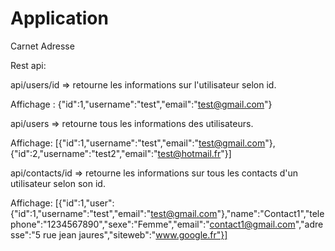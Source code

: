 # Application

Carnet Adresse

Rest api:

api/users/id => retourne les informations sur l'utilisateur selon id.

Affichage : {"id":1,"username":"test","email":"test@gmail.com"}

api/users => retourne tous les informations des utilisateurs.

Affichage: [{"id":1,"username":"test","email":"test@gmail.com"},{"id":2,"username":"test2","email":"test@hotmail.fr"}]

api/contacts/id => retourne les informations sur tous les contacts d'un utilisateur selon son id.

Affichage: [{"id":1,"user":{"id":1,"username":"test","email":"test@gmail.com"},"name":"Contact1","telephone":"1234567890","sexe":"Femme","email":"contact1@gmail.com","adresse":"5 rue jean jaures","siteweb":"www.google.fr"}]
